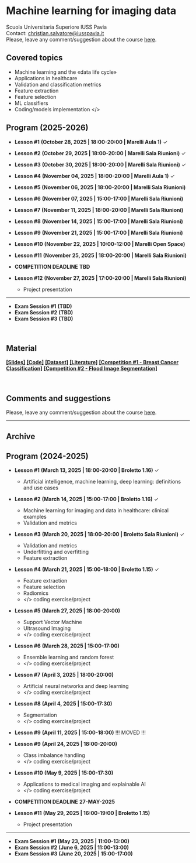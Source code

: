 # Machine learning for imaging data
Scuola Universitaria Superiore IUSS Pavia
<br>
Contact: christian.salvatore@iusspavia.it
<br>
Please, leave any comment/suggestion about the course [here](TBD).

## Covered topics
* Machine learning and the «data life cycle»
* Applications in healthcare
* Validation and classification metrics
* Feature extraction
* Feature selection
* ML classifiers
* Coding/models implementation </>

## Program (2025-2026)
* __Lesson #1__ __(October 28, 2025 \| 18:00-20:00 \| Marelli Aula 1)__ ✓ <br>
* __Lesson #2__ __(October 29, 2025 \| 18:00-20:00 \| Marelli Sala Riunioni)__ ✓ <br>
* __Lesson #3__ __(October 30, 2025 \| 18:00-20:00 \| Marelli Sala Riunioni)__ ✓ <br>
* __Lesson #4__ __(November 04, 2025 \| 18:00-20:00 \| Marelli Aula 1)__ ✓ <br>
* __Lesson #5__ __(November 06, 2025 \| 18:00-20:00 \| Marelli Sala Riunioni)__ <br>
* __Lesson #6__ __(November 07, 2025 \| 15:00-17:00 \| Marelli Sala Riunioni)__ <br>
* __Lesson #7__ __(November 11, 2025 \| 18:00-20:00 \| Marelli Sala Riunioni)__ <br>
* __Lesson #8__ __(November 14, 2025 \| 15:00-17:00 \| Marelli Sala Riunioni)__ <br>
* __Lesson #9__ __(November 21, 2025 \| 15:00-17:00 \| Marelli Sala Riunioni)__ <br>
* __Lesson #10__ __(November 22, 2025 \| 10:00-12:00 \| Marelli Open Space)__ <br>
* __Lesson #11__ __(November 25, 2025 \| 18:00-20:00 \| Marelli Sala Riunioni)__ <br>

* __COMPETITION DEADLINE__ __TBD__
  
* __Lesson #12__ __(November 27, 2025 \| 17:00-20:00 \| Marelli Sala Riunioni)__ <br>
  * Project presentation
-------------------------------------------------------------
* __Exam Session #1__ __(TBD)__ <br>
* __Exam Session #2__ __(TBD)__ <br>
* __Exam Session #3__ __(TBD)__ <br>

<br>

## Material
[__[Slides]__](TBD)
[__[Code]__](TBD)
[__[Dataset]__](TBD)
[__[Literature]__](TBD)
[__[Competition #1 - Breast Cancer Classification]__]()
[__[Competition #2 - Flood Image Segmentation]__]()

<br>

## Comments and suggestions
Please, leave any comment/suggestion about the course [here](TBD).


-------------------------------------------------------------


## Archive
## Program (2024-2025)
* __Lesson #1__ __(March 13, 2025 \| 18:00-20:00 \| Broletto 1.16)__ ✓ <br>
  * Artificial intelligence, machine learning, deep learning: definitions and use cases
* __Lesson #2__ __(March 14, 2025 \| 15:00-17:00 \| Broletto 1.16)__ ✓ <br>
  * Machine learning for imaging and data in healthcare: clinical examples
  * Validation and metrics
* __Lesson #3__ __(March 20, 2025 \| 18:00-20:00 \| Broletto Sala Riunioni)__ ✓ <br>
  * Validation and metrics
  * Underfitting and overfitting
  * Feature extraction
* __Lesson #4__ __(March 21, 2025 \| 15:00-18:00 \| Broletto 1.15)__ ✓ <br>
  * Feature extraction
  * Feature selection
  * Radiomics
  * </> coding exercise/project
* __Lesson #5__ __(March 27, 2025 \| 18:00-20:00)__ <br>
  * Support Vector Machine
  * Ultrasound Imaging
  * </> coding exercise/project
* __Lesson #6__ __(March 28, 2025 \| 15:00-17:00)__ <br>
  * Ensemble learning and random forest
  * </> coding exercise/project
* __Lesson #7__ __(April 3, 2025 \| 18:00-20:00)__ <br>
  * Artificial neural networks and deep learning
  * </> coding exercise/project
* __Lesson #8__ __(April 4, 2025 \| 15:00-17:30)__ <br>
  * Segmentation
  * </> coding exercise/project
* __Lesson #9__ __(April 11, 2025 \| 15:00-18:00)__ !!! MOVED !!!<br>
* __Lesson #9__ __(April 24, 2025 \| 18:00-20:00)__ <br>
  * Class imbalance handling
  * </> coding exercise/project
* __Lesson #10__ __(May 9, 2025 \| 15:00-17:30)__ <br>
  * Applications to medical imaging and explainable AI
  * </> coding exercise/project

* __COMPETITION DEADLINE__ __27-MAY-2025__
  
* __Lesson #11__ __(May 29, 2025 \| 16:00-19:00 \| Broletto 1.15)__ <br>
  * Project presentation
-------------------------------------------------------------
* __Exam Session #1__ __(May 23, 2025 \| 11:00-13:00)__ <br>
* __Exam Session #2__ __(June 6, 2025 \| 11:00-13:00)__ <br>
* __Exam Session #3__ __(June 20, 2025 \| 15:00-17:00)__ <br>
